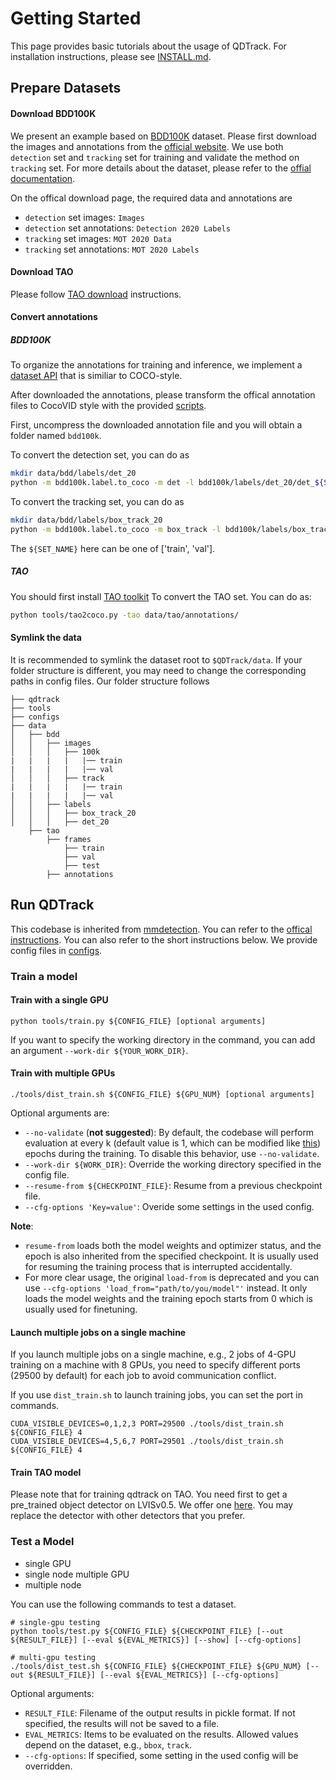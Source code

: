 # Getting Started
This page provides basic tutorials about the usage of QDTrack. For installation instructions, please see [INSTALL.md](INSTALL.md).

## Prepare Datasets

#### Download BDD100K
We present an example based on [BDD100K](https://bdd100k.com/) dataset. Please first download the images and annotations from the [official website](https://bdd-data.berkeley.edu/). We use both `detection` set and `tracking` set for training and validate the method on `tracking` set.
For more details about the dataset, please refer to the [offial documentation](https://doc.bdd100k.com/download.html).

On the offical download page, the required data and annotations are

- `detection` set images: `Images`
- `detection` set annotations: `Detection 2020 Labels`
- `tracking` set images: `MOT 2020 Data`
- `tracking` set annotations: `MOT 2020 Labels`

#### Download TAO
Please follow [TAO download](https://github.com/TAO-Dataset/tao/blob/master/docs/download.md) instructions.


#### Convert annotations

##### BDD100K
To organize the annotations for training and inference, we implement a [dataset API](../qdtrack/datasets/parsers/coco_video_parser.py) that is similiar to COCO-style.

After downloaded the annotations, please transform the offical annotation files to CocoVID style with the provided [scripts](../tools/convert_datasets).

First, uncompress the downloaded annotation file and you will obtain a folder named `bdd100k`.

To convert the detection set, you can do as
```bash
mkdir data/bdd/labels/det_20
python -m bdd100k.label.to_coco -m det -l bdd100k/labels/det_20/det_${SET_NAME}.json -o data/bdd/labels/det_20/det_${SET_NAME}_cocofmt.json
```

To convert the tracking set, you can do as
```bash
mkdir data/bdd/labels/box_track_20
python -m bdd100k.label.to_coco -m box_track -l bdd100k/labels/box_track_20/${SET_NAME} -o data/bdd/labels/box_track_20/box_track_${SET_NAME}_cocofmt.json
```

The `${SET_NAME}` here can be one of ['train', 'val'].

##### TAO
You should first install [TAO toolkit](https://github.com/TAO-Dataset/tao)
To convert the TAO set. You can do as:
```bash
python tools/tao2coco.py -tao data/tao/annotations/ 
```

#### Symlink the data

It is recommended to symlink the dataset root to `$QDTrack/data`.
If your folder structure is different, you may need to change the corresponding paths in config files.
Our folder structure follows

```
├── qdtrack
├── tools
├── configs
├── data
│   ├── bdd
│   │   ├── images 
│   │   │   ├── 100k 
|   |   |   |   |── train
|   |   |   |   |── val
│   │   │   ├── track 
|   |   |   |   |── train
|   |   |   |   |── val
│   │   ├── labels 
│   │   │   ├── box_track_20
│   │   │   ├── det_20
    ├── tao
        ├── frames
            ├── train
            ├── val
            ├── test
        ├── annotations

```

## Run QDTrack
This codebase is inherited from [mmdetection](https://github.com/open-mmlab/mmdetection).
You can refer to the [offical instructions](https://github.com/open-mmlab/mmdetection/blob/master/docs/getting_started.md).
You can also refer to the short instructions below.
We provide config files in [configs](../configs).

### Train a model


#### Train with a single GPU

```shell
python tools/train.py ${CONFIG_FILE} [optional arguments]
```

If you want to specify the working directory in the command, you can add an argument `--work-dir ${YOUR_WORK_DIR}`.

#### Train with multiple GPUs

```shell
./tools/dist_train.sh ${CONFIG_FILE} ${GPU_NUM} [optional arguments]
```

Optional arguments are:

- `--no-validate` (**not suggested**): By default, the codebase will perform evaluation at every k (default value is 1, which can be modified like [this](https://github.com/open-mmlab/mmdetection/blob/master/configs/mask_rcnn/mask_rcnn_r50_fpn_1x_coco.py#L174)) epochs during the training. To disable this behavior, use `--no-validate`.
- `--work-dir ${WORK_DIR}`: Override the working directory specified in the config file.
- `--resume-from ${CHECKPOINT_FILE}`: Resume from a previous checkpoint file.
- `--cfg-options 'Key=value'`: Overide some settings in the used config.

**Note**:

- `resume-from` loads both the model weights and optimizer status, and the epoch is also inherited from the specified checkpoint. It is usually used for resuming the training process that is interrupted accidentally.
- For more clear usage, the original `load-from` is deprecated and you can use `--cfg-options 'load_from="path/to/you/model"'` instead. It only loads the model weights and the training epoch starts from 0 which is usually used for finetuning.


#### Launch multiple jobs on a single machine

If you launch multiple jobs on a single machine, e.g., 2 jobs of 4-GPU training on a machine with 8 GPUs,
you need to specify different ports (29500 by default) for each job to avoid communication conflict.

If you use `dist_train.sh` to launch training jobs, you can set the port in commands.

```shell
CUDA_VISIBLE_DEVICES=0,1,2,3 PORT=29500 ./tools/dist_train.sh ${CONFIG_FILE} 4
CUDA_VISIBLE_DEVICES=4,5,6,7 PORT=29501 ./tools/dist_train.sh ${CONFIG_FILE} 4
```
#### Train TAO model
Please note that for training qdtrack on TAO. You need first to get a pre_trained object detector on LVISv0.5.
We offer one [here](https://drive.google.com/file/d/1ndUFC9VOI_dzfJB1nKgiokuYRSjGjhQ5/view?usp=sharing). You may replace the detector with other detectors that you prefer.

### Test a Model

- single GPU
- single node multiple GPU
- multiple node

You can use the following commands to test a dataset.

```shell
# single-gpu testing
python tools/test.py ${CONFIG_FILE} ${CHECKPOINT_FILE} [--out ${RESULT_FILE}] [--eval ${EVAL_METRICS}] [--show] [--cfg-options]

# multi-gpu testing
./tools/dist_test.sh ${CONFIG_FILE} ${CHECKPOINT_FILE} ${GPU_NUM} [--out ${RESULT_FILE}] [--eval ${EVAL_METRICS}] [--cfg-options]
```

Optional arguments:
- `RESULT_FILE`: Filename of the output results in pickle format. If not specified, the results will not be saved to a file.
- `EVAL_METRICS`: Items to be evaluated on the results. Allowed values depend on the dataset, e.g., `bbox`, `track`.
- `--cfg-options`: If specified, some setting in the used config will be overridden.